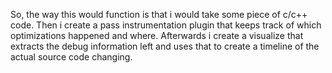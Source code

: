 So, the way this would function is that i would take some piece of c/c++ code. Then i create a pass instrumentation plugin that keeps track of which optimizations happened and where. Afterwards i create a visualize that extracts the debug information left and uses that to create a timeline of the actual source code changing.